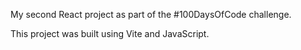 My second React project as part of the #100DaysOfCode challenge.

This project was built using Vite and JavaScript.
